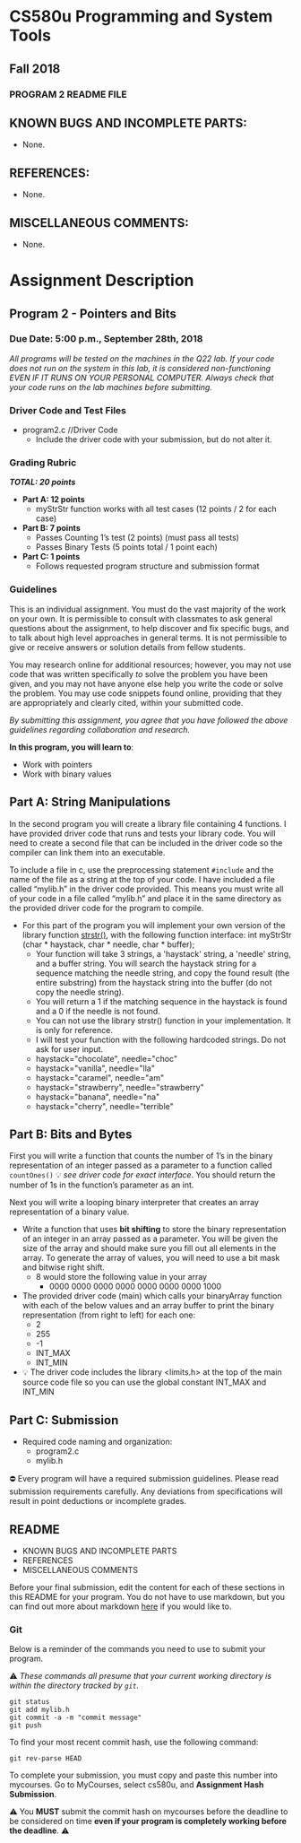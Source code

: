 # CS580u Programming and System Tools
## Fall 2018
### PROGRAM 2 README FILE

## KNOWN BUGS AND INCOMPLETE PARTS:
- None.

## REFERENCES:
- None.

## MISCELLANEOUS COMMENTS:
- None.

# Assignment Description
## Program 2 - Pointers and Bits
### Due Date: 5:00 p.m., September 28th, 2018

*All programs will be tested on the machines in the Q22 lab. If your code does not run on the system in this lab, it is considered non-functioning EVEN IF IT RUNS ON YOUR PERSONAL COMPUTER. Always check that your code runs on the lab machines before submitting.*

### Driver Code and Test Files

* program2.c //Driver Code
   * Include the driver code with your submission, but do not alter it.

### Grading Rubric

**_TOTAL: 20 points_**
* **Part A: 12 points**
    * myStrStr function works with all test cases (12 points / 2 for each case)
* **Part B: 7 points**
    * Passes Counting 1’s test (2 points) (must pass all tests)
    * Passes Binary Tests (5 points total / 1 point each)
* **Part C: 1 points**
    * Follows requested program structure and submission format

### Guidelines

This is an individual assignment. You must do the vast majority of the work on your own. It is permissible to consult with classmates to ask general questions about the assignment, to help discover and fix specific bugs, and to talk about high level approaches in general terms. It is not permissible to give or receive answers or solution details from fellow students.

You may research online for additional resources; however, you may not use code that was written specifically *to* solve the problem you have been given, and you may not have anyone else help you write the code or solve the problem. You may use code snippets found online, providing that they are appropriately and clearly cited, within your submitted code.

*By submitting this assignment, you agree that you have followed the above guidelines regarding collaboration and research.*

__In this program, you will learn to__:

* Work with pointers
* Work with binary values

## Part A: String Manipulations

In the second program you will create a library file containing 4 functions. I have provided driver code that runs and tests your library code. You will need to create a second file that can be included in the driver code so the compiler can link them into an executable.

To include a file in c, use the preprocessing statement `#include` and the name of the file as a string at the top of your code. I have included a file called “mylib.h” in the driver code provided. This means you must write all of your code in a file called “mylib.h” and place it in the same directory as the provided driver code for the program to compile.

* For this part of the program you will implement your own version of the library function [strstr()](http://www.cplusplus.com/reference/cstring/strstr/), with the following function interface:
int myStrStr (char  * haystack, char * needle, char * buffer);
   * Your function will take 3 strings, a 'haystack' string, a 'needle' string, and a buffer string. You will search the haystack string for a sequence matching the needle string, and copy the found result (the entire substring) from the haystack string into the buffer (do not copy the needle string).
   * You will return a 1 if the matching sequence in the haystack is found and a 0 if the needle is not found.
   * You can not use the library strstr() function in your implementation. It is only for reference.
   * I will test your function with the following hardcoded strings. Do not ask for user input.
   * haystack="chocolate", needle="choc"
   * haystack="vanilla", needle="lla"
   * haystack="caramel", needle="am"
   * haystack="strawberry", needle="strawberry"
   * haystack="banana", needle="na"
   * haystack="cherry", needle="terrible"

## Part B: Bits and Bytes

First you will write a function that counts the number of 1’s in the binary representation of an integer passed as a parameter to a function called `countOnes()` :bulb: _see driver code for exact interface_. You should return the number of 1s in the function’s parameter as an int.

Next you will write a looping binary interpreter that creates an array representation of a binary value.
* Write a function that uses **bit shifting** to store the binary representation of an integer in an array passed as a parameter. You will be given the size of the array and should make sure you fill out all elements in the array. To generate the array of values, you will need to use a bit mask and bitwise right shift.
    * 8 would store the following value in your array
        * 0000 0000 0000 0000 0000 0000 0000 1000
* The provided driver code (main) which calls your binaryArray function with each of the below values and an array buffer to print the binary representation (from right to left) for each one:
    * 2
    * 255
    * -1
    * INT_MAX
    * INT_MIN
* :bulb: The driver code includes the library <limits.h> at the top of the main source code file so you can use the global constant INT_MAX and INT_MIN


## Part C: Submission
* Required code naming and organization:
    * program2.c
    * mylib.h

:no_entry: Every program will have a required submission guidelines. Please read submission requirements carefully. Any deviations from specifications will result in point deductions or incomplete grades.

## README

* KNOWN BUGS AND INCOMPLETE PARTS
* REFERENCES
* MISCELLANEOUS COMMENTS

Before your final submission, edit the content for each of these sections in this README for your program. You do not have to use markdown, but you can find out more about markdown [here](https://guides.github.com/features/mastering-markdown/) if you would like to.

### Git

Below is a reminder of the commands you need to use to submit your program.

:warning: *These commands all presume that your current working directory is within the directory tracked by `git`.*

```shell
git status
git add mylib.h
git commit -a -m "commit message"
git push
```

To find your most recent commit hash, use the following command:

```shell
git rev-parse HEAD
```    

To complete your submission, you must copy and paste this number into mycourses. Go to MyCourses, select cs580u, and **Assignment Hash Submission**.

:warning: You __MUST__ submit the commit hash on mycourses before the deadline to be considered on time **even if your program is completely working before the deadline**. :warning:
